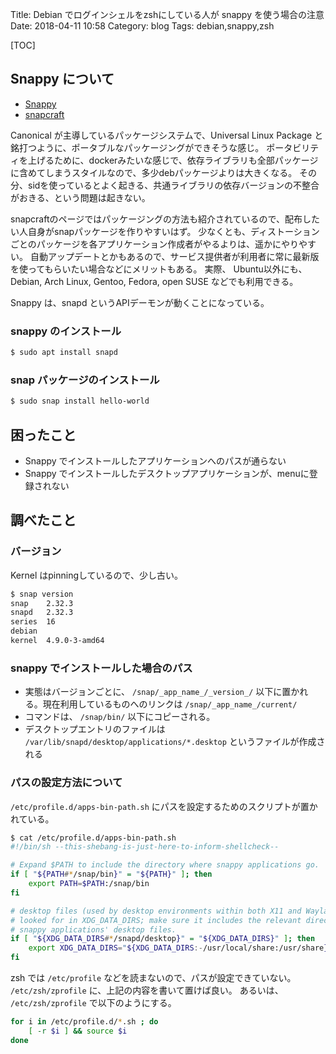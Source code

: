 Title: Debian でログインシェルをzshにしている人が snappy を使う場合の注意
Date: 2018-04-11 10:58
Category: blog
Tags: debian,snappy,zsh

[TOC]

## Snappy について

* [Snappy](https://www.ubuntu.com/desktop/snappy)
* [snapcraft](https://snapcraft.io/)

Canonical が主導しているパッケージシステムで、Universal Linux Package と銘打つように、ポータブルなパッケージングができそうな感じ。
ポータビリティを上げるために、dockerみたいな感じで、依存ライブラリも全部パッケージに含めてしまうスタイルなので、多少debパッケージよりは大きくなる。
その分、sidを使っているとよく起きる、共通ライブラリの依存バージョンの不整合がおきる、という問題は起きない。

snapcraftのページではパッケージングの方法も紹介されているので、配布したい人自身がsnapパッケージを作りやすいはず。
少なくとも、ディストーションごとのパッケージを各アプリケーション作成者がやるよりは、遥かにやりやすい。
自動アップデートとかもあるので、サービス提供者が利用者に常に最新版を使ってもらいたい場合などにメリットもある。
実際、 Ubuntu以外にも、Debian, Arch Linux, Gentoo, Fedora, open SUSE などでも利用できる。

Snappy は、snapd というAPIデーモンが動くことになっている。

### snappy のインストール

```sh
$ sudo apt install snapd
```

### snap パッケージのインストール

```sh
$ sudo snap install hello-world
```

## 困ったこと

* Snappy でインストールしたアプリケーションへのパスが通らない
* Snappy でインストールしたデスクトップアプリケーションが、menuに登録されない

## 調べたこと

### バージョン

Kernel はpinningしているので、少し古い。

```sh
$ snap version
snap    2.32.3
snapd   2.32.3
series  16
debian
kernel  4.9.0-3-amd64
```

### snappy でインストールした場合のパス

* 実態はバージョンごとに、 `/snap/_app_name_/_version_/` 以下に置かれる。現在利用しているものへのリンクは `/snap/_app_name_/current/`
* コマンドは、 `/snap/bin/` 以下にコピーされる。
* デスクトップエントリのファイルは `/var/lib/snapd/desktop/applications/*.desktop` というファイルが作成される

### パスの設定方法について

`/etc/profile.d/apps-bin-path.sh` にパスを設定するためのスクリプトが置かれている。

```sh
$ cat /etc/profile.d/apps-bin-path.sh
#!/bin/sh --this-shebang-is-just-here-to-inform-shellcheck--

# Expand $PATH to include the directory where snappy applications go.
if [ "${PATH#*/snap/bin}" = "${PATH}" ]; then
    export PATH=$PATH:/snap/bin
fi

# desktop files (used by desktop environments within both X11 and Wayland) are
# looked for in XDG_DATA_DIRS; make sure it includes the relevant directory for
# snappy applications' desktop files.
if [ "${XDG_DATA_DIRS#*/snapd/desktop}" = "${XDG_DATA_DIRS}" ]; then
    export XDG_DATA_DIRS="${XDG_DATA_DIRS:-/usr/local/share:/usr/share}:/var/lib/snapd/desktop"
fi
```

zsh では `/etc/profile` などを読まないので、パスが設定できていない。
`/etc/zsh/zprofile` に、上記の内容を書いて置けば良い。
あるいは、 `/etc/zsh/zprofile` で以下のようにする。

```sh
for i in /etc/profile.d/*.sh ; do
    [ -r $i ] && source $i
done
```
